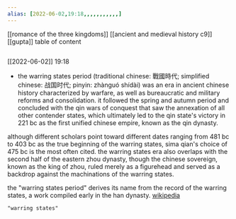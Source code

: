 ```yaml
---
alias: [2022-06-02,19:18,,,,,,,,,,,]
---
```

[[romance of the three kingdoms]] [[ancient and medieval history c9]] [[gupta]]
table of content
```toc
```

[[2022-06-02]] 19:18
- the warring states period (traditional chinese: 戰國時代; simplified chinese: 战国时代; pinyin: zhànguó shídài) was an era in ancient chinese history characterized by warfare, as well as bureaucratic and military reforms and consolidation. it followed the spring and autumn period and concluded with the qin wars of conquest that saw the annexation of all other contender states, which ultimately led to the qin state's victory in 221 bc as the first unified chinese empire, known as the qin dynasty.

although different scholars point toward different dates ranging from 481 bc to 403 bc as the true beginning of the warring states, sima qian's choice of 475 bc is the most often cited. the warring states era also overlaps with the second half of the eastern zhou dynasty, though the chinese sovereign, known as the king of zhou, ruled merely as a figurehead and served as a backdrop against the machinations of the warring states.

the "warring states period" derives its name from the record of the warring states, a work compiled early in the han dynasty.
[wikipedia](https://en.wikipedia.org/wiki/warring%20states%20period)
```query
"warring states"
```